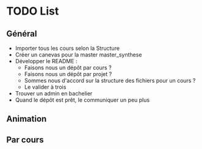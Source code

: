 # TODO List

## Général
* Importer tous les cours selon la Structure
* Créer un canevas pour la master master_synthese
* Développer le README :
  * Faisons nous un dépôt par cours ?
  * Faisons nous un dépôt par projet ?
  * Sommes nous d'accord sur la structure des fichiers pour un cours ?
  * Le valider à trois
* Trouver un admin en bachelier
* Quand le dépôt est prêt, le communiquer un peu plus

## Animation

## Par cours
